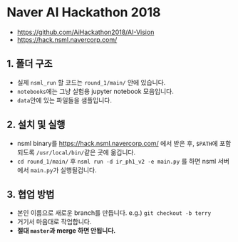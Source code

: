 # Naver AI Hackathon 2018

* https://github.com/AiHackathon2018/AI-Vision
* https://hack.nsml.navercorp.com/


## 1. 폴더 구조

* 실제 `nsml_run` 할 코드는 `round_1/main/` 안에 있습니다.
* `notebooks`에는 그냥 실험용 jupyter notebook 모음입니다.
* `data`안에 있는 파일들을 샘플입니다.


## 2. 설치 및 실행

* nsml binary를 https://hack.nsml.navercorp.com/ 에서 받은 후, `$PATH`에 포함되도록 `/usr/local/bin/`같은 곳에 옮깁니다.
* `cd round_1/main/` 후 `nsml run -d ir_ph1_v2 -e main.py` 를 하면 nsml 서버에서 `main.py`가 실행될겁니다.


## 3. 협업 방법

* 본인 이름으로 새로운 branch를 만듭니다. e.g.) `git checkout -b terry`
* 거기서 마음대로 작업합니다.
* **절대 `master`과 merge 하면 안됩니다.**
